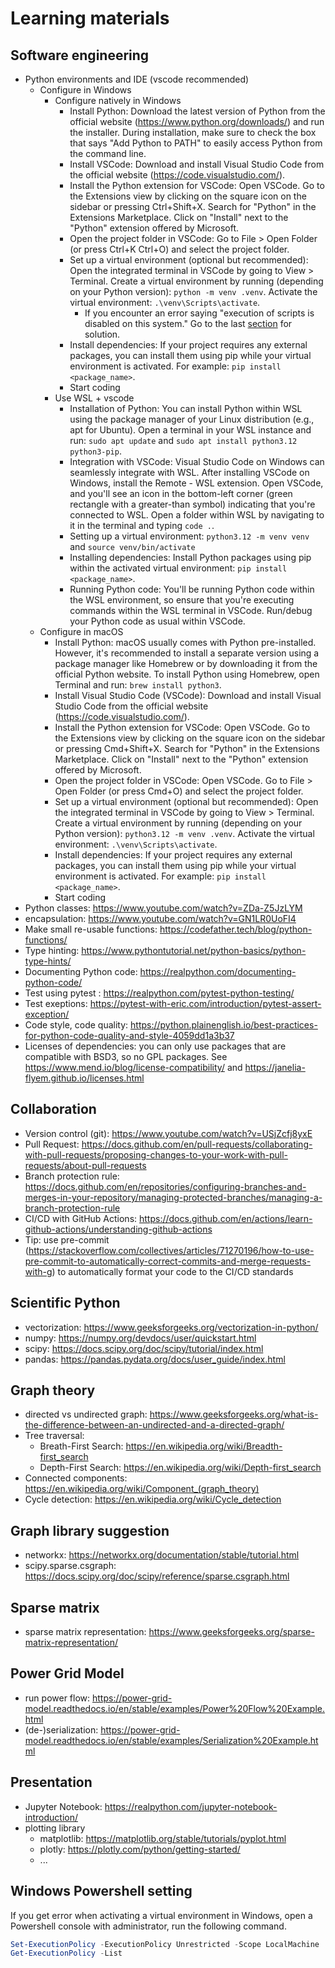 # Learning materials

## Software engineering

* Python environments and IDE (vscode recommended)
  * Configure in Windows
    * Configure natively in Windows
      * Install Python: Download the latest version of Python from the official website (https://www.python.org/downloads/) and run the installer. During installation, make sure to check the box that says "Add Python to PATH" to easily access Python from the command line.
      * Install VSCode: Download and install Visual Studio Code from the official website (https://code.visualstudio.com/).
      * Install the Python extension for VSCode: Open VSCode. Go to the Extensions view by clicking on the square icon on the sidebar or pressing Ctrl+Shift+X. Search for "Python" in the Extensions Marketplace. Click on "Install" next to the "Python" extension offered by Microsoft.
      * Open the project folder in VSCode: Go to File > Open Folder (or press Ctrl+K Ctrl+O) and select the project folder.
      * Set up a virtual environment (optional but recommended): Open the integrated terminal in VSCode by going to View > Terminal. Create a virtual environment by running (depending on your Python version): `python -m venv .venv`. Activate the virtual environment: `.\venv\Scripts\activate`. 
        * If you encounter an error saying "execution of scripts is disabled on this system." Go to the last [section](#windows-powershell-setting) for solution.
      * Install dependencies: If your project requires any external packages, you can install them using pip while your virtual environment is activated. For example: `pip install <package_name>`.
      * Start coding
    * Use WSL + vscode
      * Installation of Python: You can install Python within WSL using the package manager of your Linux distribution (e.g., apt for Ubuntu). Open a terminal in your WSL instance and run: `sudo apt update` and
      `sudo apt install python3.12 python3-pip`.
      * Integration with VSCode: Visual Studio Code on Windows can seamlessly integrate with WSL. After installing VSCode on Windows, install the Remote - WSL extension. Open VSCode, and you'll see an icon in the bottom-left corner (green rectangle with a greater-than symbol) indicating that you're connected to WSL. Open a folder within WSL by navigating to it in the terminal and typing `code .`.
      * Setting up a virtual environment: `python3.12 -m venv venv` and `source venv/bin/activate`
      * Installing dependencies: Install Python packages using pip within the activated virtual environment: `pip install <package_name>`.
      * Running Python code: You'll be running Python code within the WSL environment, so ensure that you're executing commands within the WSL terminal in VSCode. Run/debug your Python code as usual within VSCode.
  * Configure in macOS
    * Install Python: macOS usually comes with Python pre-installed. However, it's recommended to install a separate version using a package manager like Homebrew or by downloading it from the official Python website. To install Python using Homebrew, open Terminal and run: `brew install python3`. 
    * Install Visual Studio Code (VSCode): Download and install Visual Studio Code from the official website (https://code.visualstudio.com/).
    * Install the Python extension for VSCode: Open VSCode. Go to the Extensions view by clicking on the square icon on the sidebar or pressing Cmd+Shift+X. Search for "Python" in the Extensions Marketplace. Click on "Install" next to the "Python" extension offered by Microsoft.
    * Open the project folder in VSCode: Open VSCode. Go to File > Open Folder (or press Cmd+O) and select the project folder.
    * Set up a virtual environment (optional but recommended): Open the integrated terminal in VSCode by going to View > Terminal. Create a virtual environment by running (depending on your Python version): `python3.12 -m venv .venv`. Activate the virtual environment: `.\venv\Scripts\activate`. 
    * Install dependencies: If your project requires any external packages, you can install them using pip while your virtual environment is activated. For example: `pip install <package_name>`.
    * Start coding
* Python classes: https://www.youtube.com/watch?v=ZDa-Z5JzLYM
* encapsulation: https://www.youtube.com/watch?v=GN1LR0UoFI4
* Make small re-usable functions: https://codefather.tech/blog/python-functions/
* Type hinting: https://www.pythontutorial.net/python-basics/python-type-hints/
* Documenting Python code: https://realpython.com/documenting-python-code/
* Test using pytest : https://realpython.com/pytest-python-testing/
* Test exeptions: https://pytest-with-eric.com/introduction/pytest-assert-exception/
* Code style, code quality: https://python.plainenglish.io/best-practices-for-python-code-quality-and-style-4059dd1a3b37
* Licenses of dependencies: you can only use packages that are compatible with BSD3, so no GPL packages. See https://www.mend.io/blog/license-compatibility/ and https://janelia-flyem.github.io/licenses.html

## Collaboration

* Version control (git): https://www.youtube.com/watch?v=USjZcfj8yxE
* Pull Request: https://docs.github.com/en/pull-requests/collaborating-with-pull-requests/proposing-changes-to-your-work-with-pull-requests/about-pull-requests
* Branch protection rule: https://docs.github.com/en/repositories/configuring-branches-and-merges-in-your-repository/managing-protected-branches/managing-a-branch-protection-rule
* CI/CD with GitHub Actions: https://docs.github.com/en/actions/learn-github-actions/understanding-github-actions
* Tip: use pre-commit (https://stackoverflow.com/collectives/articles/71270196/how-to-use-pre-commit-to-automatically-correct-commits-and-merge-requests-with-g) to automatically format your code to the CI/CD standards

## Scientific Python

* vectorization: https://www.geeksforgeeks.org/vectorization-in-python/
* numpy: https://numpy.org/devdocs/user/quickstart.html
* scipy: https://docs.scipy.org/doc/scipy/tutorial/index.html
* pandas: https://pandas.pydata.org/docs/user_guide/index.html

## Graph theory

* directed vs undirected graph: https://www.geeksforgeeks.org/what-is-the-difference-between-an-undirected-and-a-directed-graph/
* Tree traversal: 
  * Breath-First Search: https://en.wikipedia.org/wiki/Breadth-first_search
  * Depth-First Search: https://en.wikipedia.org/wiki/Depth-first_search
* Connected components: https://en.wikipedia.org/wiki/Component_(graph_theory)
* Cycle detection: https://en.wikipedia.org/wiki/Cycle_detection

## Graph library suggestion

* networkx: https://networkx.org/documentation/stable/tutorial.html
* scipy.sparse.csgraph: https://docs.scipy.org/doc/scipy/reference/sparse.csgraph.html

## Sparse matrix
* sparse matrix representation: https://www.geeksforgeeks.org/sparse-matrix-representation/

## Power Grid Model

* run power flow: https://power-grid-model.readthedocs.io/en/stable/examples/Power%20Flow%20Example.html
* (de-)serialization: https://power-grid-model.readthedocs.io/en/stable/examples/Serialization%20Example.html

## Presentation

* Jupyter Notebook: https://realpython.com/jupyter-notebook-introduction/
* plotting library 
  * matplotlib: https://matplotlib.org/stable/tutorials/pyplot.html
  * plotly: https://plotly.com/python/getting-started/
  * ...

## Windows Powershell setting

If you get error when activating a virtual environment in Windows, 
open a Powershell console with administrator, run the following command.

```powershell
Set-ExecutionPolicy -ExecutionPolicy Unrestricted -Scope LocalMachine
Get-ExecutionPolicy -List
```